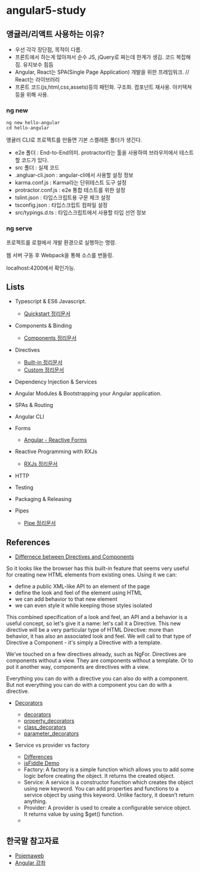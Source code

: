 # angular5-study

## 앵귤러/리액트 사용하는 이유?
- 우선 각각 장단점, 목적이 다름.
- 프론트에서 하는게 많아져서 순수 JS, jQuery로 짜는데 한계가 생김. 코드 복잡해짐. 유지보수 힘듬
- Angular, React는 SPA(Single Page Application) 개발을 위한 프레임워크. // React는 라이브러리
- 프론트 코드(js,html,css,assets)등의 패턴화. 구조화. 컴포넌트 재사용. 아키텍쳐등을 위해 사용.

### ng new
```
ng new hello-angular
cd hello-angular
```

앵귤러 CLI로 프로젝트를 만들면 기본 스켈레톤 폴더가 생긴다.
- e2e 폴더 : End-to-End의미. protractor라는 툴을 사용하여 브라우저에서 테스트할 코드가 있다.
- src 폴더 : 실제 코드
- .angluar-cli.json : angular-cli에서 사용할 설정 정보
- karma.conf.js : Karma라는 단위테스트 도구 설정
- protractor.conf.js : e2e 통합 테스트를 위한 설정
- tslint.json : 타입스크립트용 구문 체크 설정
- tsconfig.json : 타입스크립트 컴파일 설정
- src/typings.d.ts : 타입스크립트에서 사용할 타입 선언 정보

### ng serve
프로젝트를 로컬에서 개발 환경으로 실행하는 명령. 

웹 서버 구동 후 Webpack을 통해 소스를 번들링.

localhost:4200에서 확인가능.




## Lists
- Typescript & ES6 Javascript.
  - [Quickstart 정리문서](https://docs.google.com/document/d/1F4xYbzDvnWzuLeVn6yTZ4ZuuQwsBP4InCjNWEEHWP2o/edit)
- Components & Binding
  - [Components 정리문서](https://docs.google.com/document/d/1JzgW9L9SMTE2CN896pu4QQlBQiDq_E5NI49GANLgWJE/edit)
- Directives
  - [Built-in 정리문서](https://docs.google.com/document/d/16xiGaH4VFyYN_FVsJ6Q1gWb2UMYxvOFQegUtvlD-CQI/edit)
  - [Custom 정리문서](https://docs.google.com/document/d/12RrV8NiKb7ZhpDjPSqOEYrShzxjVvdNJvo8-HvkYXeU/edit)
- Dependency Injection & Services
	
- Angular Modules & Bootstrapping your Angular application.

- SPAs & Routing

- Angular CLI

- Forms
	- [Angular - Reactive Forms](https://angular.io/guide/reactive-forms)
- Reactive Programming with RXJs
	- [RXJs 정리문서](https://docs.google.com/document/d/1lq_4U1hR_ajTVqL4wTgX4-0Y4bPm4rH7G-HGJpGky1o/edit)
- HTTP

- Testing

- Packaging & Releasing
- Pipes
	- [Pipe 정리문서](https://docs.google.com/document/d/1sJKgD2DZwDjUViEulWKwTYmjHc9wSLzaDj8d8qHLyls/edit)
## References
- [Differnece between Directives and Components](https://blog.angular-university.io/angular-components-and-directives-for-beginners/)

So it looks like the browser has this built-in feature that seems very useful for creating new HTML elements from existing ones. Using it we can:

- define a public XML-like API to an element of the page
- define the look and feel of the element using HTML
- we can add behavior to that new element
- we can even style it while keeping those styles isolated

This combined specification of a look and feel, an API and a behavior is a useful concept, so let's give it a name: let's call it a Directive. This new directive will be a very particular type of HTML Directive: more than behavior, it has also an associated look and feel. We will call to that type of Directive a Component - it's simply a Directive with a template.



We’ve touched on a few directives already, such as NgFor.
Directives are components without a view. They are components without a template. Or to put it another way, components are directives with a view.
				
Everything you can do with a directive you can also do with a component. But not everything you can do with a component you can do with a directive.



- [Decorators](https://toddmotto.com/angular-decorators)
  - [decorators](https://angular-2-training-book.rangle.io/v/v2.3/handout/features/decorators.html)
  - [property_decorators](https://angular-2-training-book.rangle.io/v/v2.3/handout/features/property_decorators.html)
  - [class_decorators](https://angular-2-training-book.rangle.io/v/v2.3/handout/features/class_decorators.html)
  - [parameter_decorators](https://angular-2-training-book.rangle.io/v/v2.3/handout/features/parameter_decorators.html)
  
- Service vs provider vs factory 
	- [Differences](https://www.linkedin.com/pulse/whats-difference-between-service-factory-provider-angularjs-kumar/)
	- [jsFiddle Demo](http://jsfiddle.net/pkozlowski_opensource/PxdSP/14/)
	- Factory: A factory is a simple function which allows you to add some logic before creating the object. It returns the created object.
	- Service: A service is a constructor function which creates the object using new keyword. You can add properties and functions to a service object by using this keyword. Unlike factory, it doesn’t return anything.
	- Provider: A provider is used to create a configurable service object. It returns value by using $get() function.
  - 
## 한국말 참고자료
- [Poiemaweb](https://poiemaweb.com/angular-basics)
- [Angular 강좌](https://moon9342.github.io/angular-lecture-introduction)
